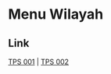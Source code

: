 # Menu Wilayah

## Link

[TPS 001](https://github.com/gigit-pemilu/pemilu-2024-17-bengkulu/tree/main/pilpres/hitung-suara/sub/17-bengkulu/sub/03-bengkulu-utara/sub/07-kota-arga-makmur/sub/2010-datar-ruyung/sub/001-tps)
 | 
[TPS 002](https://github.com/gigit-pemilu/pemilu-2024-17-bengkulu/tree/main/pilpres/hitung-suara/sub/17-bengkulu/sub/03-bengkulu-utara/sub/07-kota-arga-makmur/sub/2010-datar-ruyung/sub/002-tps)

